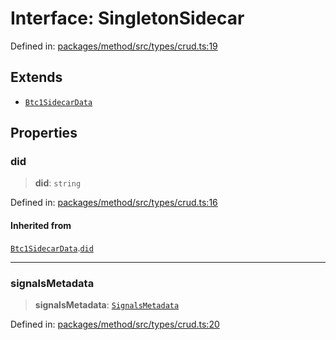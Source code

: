 # Interface: SingletonSidecar

Defined in: [packages/method/src/types/crud.ts:19](https://github.com/dcdpr/did-btcr2-js/blob/4a717493e735221d072999f212891939f4de3f23/packages/method/src/types/crud.ts#L19)

## Extends

- [`Btc1SidecarData`](Btc1SidecarData.md)

## Properties

### did

> **did**: `string`

Defined in: [packages/method/src/types/crud.ts:16](https://github.com/dcdpr/did-btcr2-js/blob/4a717493e735221d072999f212891939f4de3f23/packages/method/src/types/crud.ts#L16)

#### Inherited from

[`Btc1SidecarData`](Btc1SidecarData.md).[`did`](Btc1SidecarData.md#did)

***

### signalsMetadata

> **signalsMetadata**: [`SignalsMetadata`](../type-aliases/SignalsMetadata.md)

Defined in: [packages/method/src/types/crud.ts:20](https://github.com/dcdpr/did-btcr2-js/blob/4a717493e735221d072999f212891939f4de3f23/packages/method/src/types/crud.ts#L20)
